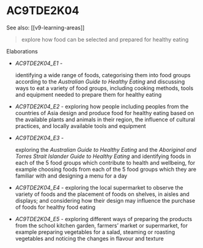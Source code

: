
# AC9TDE2K04 

See also: [[v9-learning-areas]]

> explore how food can be selected and prepared for healthy eating

Elaborations


- _AC9TDE2K04_E1_ - <p>identifying a wide range of foods, categorising them into food groups according to the <em>Australian Guide to Healthy Eating</em> and discussing ways to eat a variety of food groups, including cooking methods, tools and equipment needed to prepare them for healthy eating</p>

- _AC9TDE2K04_E2_ - exploring how people including peoples from the countries of Asia design and produce food for healthy eating based on the available plants and animals in their region, the influence of cultural practices, and locally available tools and equipment

- _AC9TDE2K04_E3_ - <p>exploring the <em>Australian Guide to Healthy Eating</em> and the <em>Aboriginal and Torres Strait Islander Guide to Healthy Eating</em> and identifying foods in each of the 5 food groups which contribute to health and wellbeing, for example choosing foods from each of the 5 food groups which they are familiar with and designing a menu for a day</p>

- _AC9TDE2K04_E4_ - exploring the local supermarket to observe the variety of foods and the placement of foods on shelves, in aisles and displays; and considering how their design may influence the purchase of foods for healthy food eating

- _AC9TDE2K04_E5_ - exploring different ways of preparing the products from the school kitchen garden, farmers’ market or supermarket, for example preparing vegetables for a salad, steaming or roasting vegetables and noticing the changes in flavour and texture

